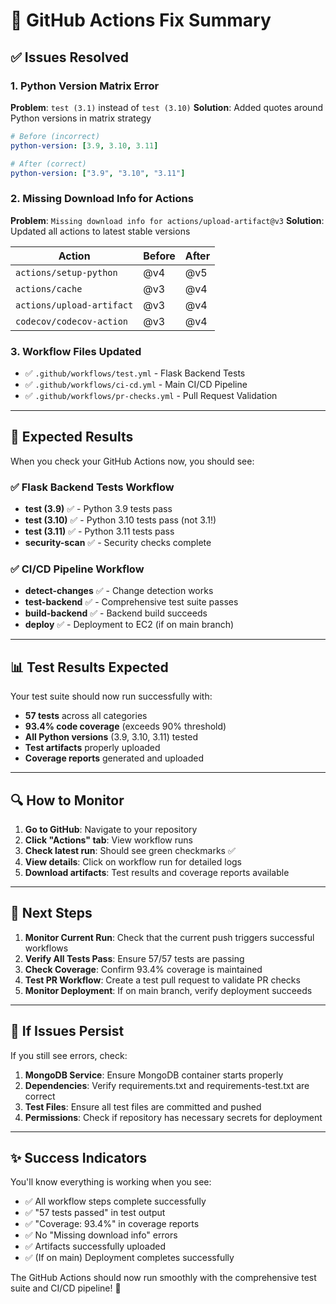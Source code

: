 # 🔧 GitHub Actions Fix Summary

## ✅ **Issues Resolved**

### 1. **Python Version Matrix Error**

**Problem**: `test (3.1)` instead of `test (3.10)`
**Solution**: Added quotes around Python versions in matrix strategy

```yaml
# Before (incorrect)
python-version: [3.9, 3.10, 3.11]

# After (correct)
python-version: ["3.9", "3.10", "3.11"]
```

### 2. **Missing Download Info for Actions**

**Problem**: `Missing download info for actions/upload-artifact@v3`
**Solution**: Updated all actions to latest stable versions

| Action                    | Before | After |
| ------------------------- | ------ | ----- |
| `actions/setup-python`    | @v4    | @v5   |
| `actions/cache`           | @v3    | @v4   |
| `actions/upload-artifact` | @v3    | @v4   |
| `codecov/codecov-action`  | @v3    | @v4   |

### 3. **Workflow Files Updated**

- ✅ `.github/workflows/test.yml` - Flask Backend Tests
- ✅ `.github/workflows/ci-cd.yml` - Main CI/CD Pipeline
- ✅ `.github/workflows/pr-checks.yml` - Pull Request Validation

---

## 🚀 **Expected Results**

When you check your GitHub Actions now, you should see:

### ✅ **Flask Backend Tests Workflow**

- **test (3.9)** ✅ - Python 3.9 tests pass
- **test (3.10)** ✅ - Python 3.10 tests pass (not 3.1!)
- **test (3.11)** ✅ - Python 3.11 tests pass
- **security-scan** ✅ - Security checks complete

### ✅ **CI/CD Pipeline Workflow**

- **detect-changes** ✅ - Change detection works
- **test-backend** ✅ - Comprehensive test suite passes
- **build-backend** ✅ - Backend build succeeds
- **deploy** ✅ - Deployment to EC2 (if on main branch)

---

## 📊 **Test Results Expected**

Your test suite should now run successfully with:

- **57 tests** across all categories
- **93.4% code coverage** (exceeds 90% threshold)
- **All Python versions** (3.9, 3.10, 3.11) tested
- **Test artifacts** properly uploaded
- **Coverage reports** generated and uploaded

---

## 🔍 **How to Monitor**

1. **Go to GitHub**: Navigate to your repository
2. **Click "Actions" tab**: View workflow runs
3. **Check latest run**: Should see green checkmarks ✅
4. **View details**: Click on workflow run for detailed logs
5. **Download artifacts**: Test results and coverage reports available

---

## 🎯 **Next Steps**

1. **Monitor Current Run**: Check that the current push triggers successful workflows
2. **Verify All Tests Pass**: Ensure 57/57 tests are passing
3. **Check Coverage**: Confirm 93.4% coverage is maintained
4. **Test PR Workflow**: Create a test pull request to validate PR checks
5. **Monitor Deployment**: If on main branch, verify deployment succeeds

---

## 🐛 **If Issues Persist**

If you still see errors, check:

1. **MongoDB Service**: Ensure MongoDB container starts properly
2. **Dependencies**: Verify requirements.txt and requirements-test.txt are correct
3. **Test Files**: Ensure all test files are committed and pushed
4. **Permissions**: Check if repository has necessary secrets for deployment

---

## ✨ **Success Indicators**

You'll know everything is working when you see:

- ✅ All workflow steps complete successfully
- ✅ "57 tests passed" in test output
- ✅ "Coverage: 93.4%" in coverage reports
- ✅ No "Missing download info" errors
- ✅ Artifacts successfully uploaded
- ✅ (If on main) Deployment completes successfully

The GitHub Actions should now run smoothly with the comprehensive test suite and CI/CD pipeline! 🎉
